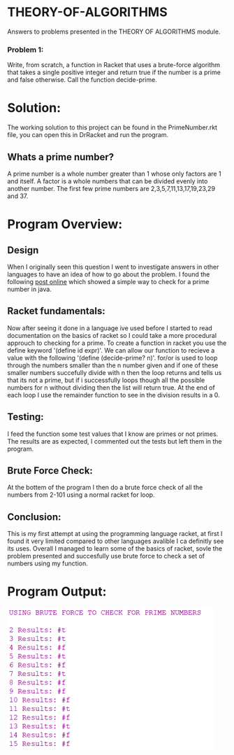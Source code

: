# THEORY-OF-ALGORITHMS
Answers to problems presented in the THEORY OF ALGORITHMS module.

### Problem 1:
Write, from scratch, a function in Racket that uses a brute-force algorithm that takes
a single positive integer and return true if the number is a prime and false otherwise.
Call the function decide-prime.

# Solution:
The working solution to this project can be found in the PrimeNumber.rkt file, you can open this in DrRacket and run the program.

## Whats a prime number?
A prime number is a whole number greater than 1 whose only factors are 1 and itself. A factor is a whole numbers that can be divided evenly into another number. The first few prime numbers are 2,3,5,7,11,13,17,19,23,29 and 37.

# Program Overview:

## Design
When I originally seen this question I went to investigate answers in other languages to have an idea of how to go about the problem. I found the following [post online](https://www.mkyong.com/java/how-to-determine-a-prime-number-in-java/) which showed a simple way to check for a prime number in java.

## Racket fundamentals:
Now after seeing it done in a language ive used before I started to read documentation on the basics of racket so I could take a more procedural approuch to checking for a prime. To create a function in racket you use the define keyword '(define id expr)'. We can allow our function to recieve a value with the following '(define (decide-prime? n)'. for/or is used to loop through the numbers smaller than the n number given and if one of these smaller numbers succefully divide with n then the loop returns and tells us that its not a prime, but if i successfully loops though all the possible numbers for n without dividing then the list will return true. At the end of each loop I use the remainder function to see in the division results in a 0.

## Testing:
I feed the function some test values that I know are primes or not primes. The results are as expected, I commented out the tests but left them in the program.

## Brute Force Check:
At the bottem of the program I then do a brute force check of all the numbers from 2-101 using a normal racket for loop.

## Conclusion:
This is my first attempt at using the programming language racket, at first I found it very limited compared to other languages avalible I ca definitly see its uses. Overall I managed to learn some of the basics of racket, sovle the problem presented and succesfully use brute force to check a set of numbers using my function.

# Program Output:
![results](prob1.png "output")
